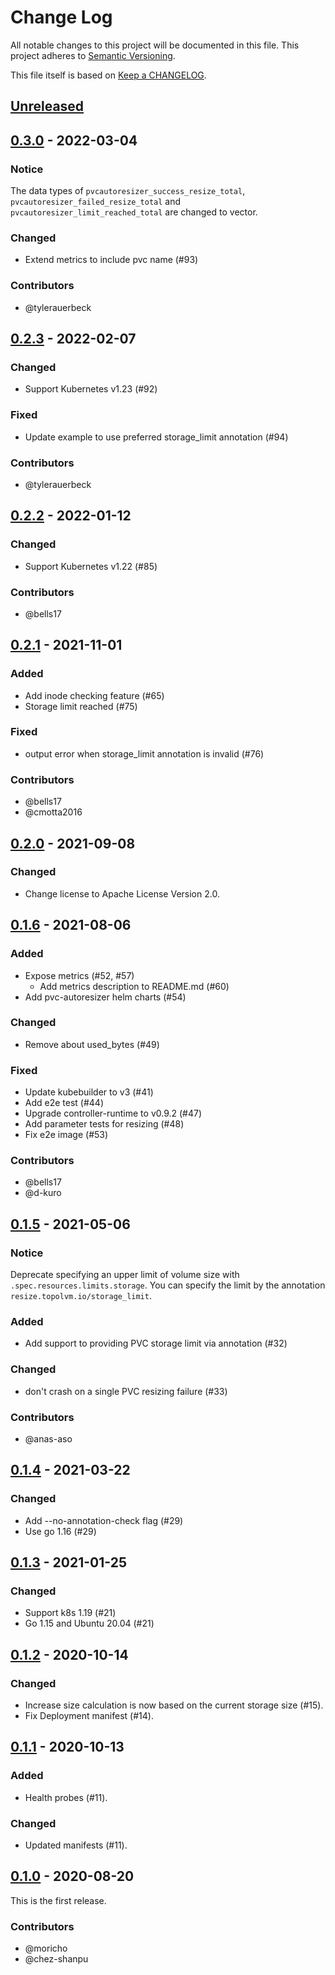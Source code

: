 # Change Log

All notable changes to this project will be documented in this file.
This project adheres to [Semantic Versioning](http://semver.org/).

This file itself is based on [Keep a CHANGELOG](https://keepachangelog.com/en/0.3.0/).

## [Unreleased]

## [0.3.0] - 2022-03-04

### Notice

The data types of `pvcautoresizer_success_resize_total`, `pvcautoresizer_failed_resize_total` and
`pvcautoresizer_limit_reached_total` are changed to vector.

### Changed
- Extend metrics to include pvc name (#93)

### Contributors
- @tylerauerbeck

## [0.2.3] - 2022-02-07

### Changed
- Support Kubernetes v1.23 (#92)

### Fixed
- Update example to use preferred storage_limit annotation (#94)

### Contributors
- @tylerauerbeck

## [0.2.2] - 2022-01-12

### Changed
- Support Kubernetes v1.22 (#85)

### Contributors
- @bells17

## [0.2.1] - 2021-11-01

### Added
- Add inode checking feature (#65)
- Storage limit reached (#75)

### Fixed
- output error when storage_limit annotation is invalid (#76)

### Contributors
- @bells17
- @cmotta2016

## [0.2.0] - 2021-09-08
### Changed
- Change license to Apache License Version 2.0.

## [0.1.6] - 2021-08-06

### Added
- Expose metrics (#52, #57)
  - Add metrics description to README.md (#60)
- Add pvc-autoresizer helm charts (#54)

### Changed
- Remove about used_bytes (#49)

### Fixed
- Update kubebuilder to v3 (#41)
- Add e2e test (#44)
- Upgrade controller-runtime to v0.9.2 (#47)
- Add parameter tests for resizing (#48)
- Fix e2e image (#53)

### Contributors
- @bells17
- @d-kuro

## [0.1.5] - 2021-05-06

### Notice

Deprecate specifying an upper limit of volume size with `.spec.resources.limits.storage`.
You can specify the limit by the annotation `resize.topolvm.io/storage_limit`.

### Added
- Add support to providing PVC storage limit via annotation (#32)

### Changed
- don't crash on a single PVC resizing failure (#33)

### Contributors
- @anas-aso

## [0.1.4] - 2021-03-22
### Changed
- Add --no-annotation-check flag (#29)
- Use go 1.16 (#29)

## [0.1.3] - 2021-01-25
### Changed
- Support k8s 1.19 (#21)
- Go 1.15 and Ubuntu 20.04 (#21)

## [0.1.2] - 2020-10-14

### Changed

- Increase size calculation is now based on the current storage size (#15).
- Fix Deployment manifest (#14).

## [0.1.1] - 2020-10-13

### Added

- Health probes (#11).

### Changed

- Updated manifests (#11).

## [0.1.0] - 2020-08-20

This is the first release.

### Contributors

- @moricho
- @chez-shanpu

[Unreleased]: https://github.com/topolvm/pvc-autoresizer/compare/v0.3.0...HEAD
[0.3.0]: https://github.com/topolvm/pvc-autoresizer/compare/v0.2.3...v0.3.0
[0.2.3]: https://github.com/topolvm/pvc-autoresizer/compare/v0.2.2...v0.2.3
[0.2.2]: https://github.com/topolvm/pvc-autoresizer/compare/v0.2.1...v0.2.2
[0.2.1]: https://github.com/topolvm/pvc-autoresizer/compare/v0.2.0...v0.2.1
[0.2.0]: https://github.com/topolvm/pvc-autoresizer/compare/v0.1.6...v0.2.0
[0.1.6]: https://github.com/topolvm/pvc-autoresizer/compare/v0.1.5...v0.1.6
[0.1.5]: https://github.com/topolvm/pvc-autoresizer/compare/v0.1.4...v0.1.5
[0.1.4]: https://github.com/topolvm/pvc-autoresizer/compare/v0.1.3...v0.1.4
[0.1.3]: https://github.com/topolvm/pvc-autoresizer/compare/v0.1.2...v0.1.3
[0.1.2]: https://github.com/topolvm/pvc-autoresizer/compare/v0.1.1...v0.1.2
[0.1.1]: https://github.com/topolvm/pvc-autoresizer/compare/v0.1.0...v0.1.1
[0.1.0]: https://github.com/topolvm/pvc-autoresizer/compare/ee8a31ac32b1ad40f0bace32317aa1eee4a8225c...v0.1.0
